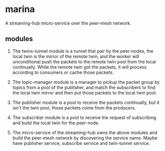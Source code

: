 # marina
A streaming-hub micro-service over the peer-mesh network.

## modules
1. The twins-tunnel module is a tunnel that pair by the peer-nodes, the local twin is the mirror of the remote twin,
 and the worker will unconditional push the packets to the remote twin pool from the local continually.
 While the remote twin got the packets, it will process according to consumers or cache those packets. 
 
2. The topic-manager module is a manager to pickup the packet group by topics from a pool of the publisher,
 and match the subscribers to find the local twin mirror and then put those packets to the local twin pool. 
 
3. The publisher module is a pool to receive the packets continually, but it isn't the twin pool,
 those packets come from the producers.
 
4. The subscriber module is a pool to receive the request of subscribing and build the local twin for the peer-node.

5. The micro-service of the streaming-hub owns the above modules and build the peer-mesh network by discovering the service name.
 Maybe have publisher service, subscribe service and twin-tunnel service.